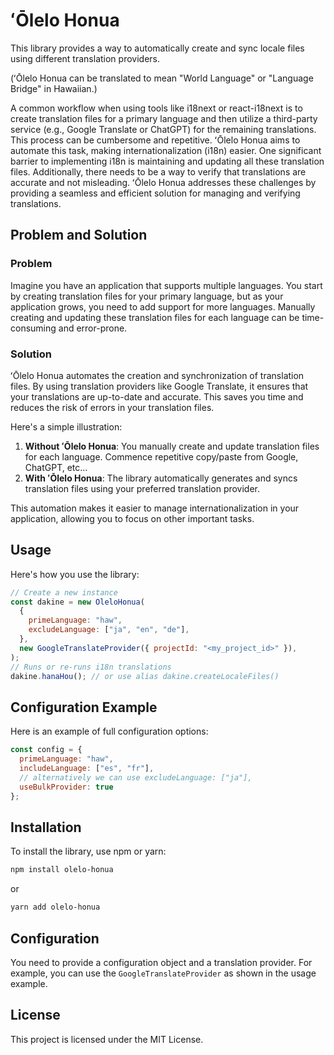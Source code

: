 # ʻŌlelo Honua

This library provides a way to automatically create and sync locale files using different translation providers.

(ʻŌlelo Honua can be translated to mean "World Language" or "Language Bridge" in Hawaiian.)

A common workflow when using tools like i18next or react-i18next is to create translation files for a primary language and then utilize a third-party service (e.g., Google Translate or ChatGPT) for the remaining translations. This process can be cumbersome and repetitive. ʻŌlelo Honua aims to automate this task, making internationalization (i18n) easier. One significant barrier to implementing i18n is maintaining and updating all these translation files. Additionally, there needs to be a way to verify that translations are accurate and not misleading. ʻŌlelo Honua addresses these challenges by providing a seamless and efficient solution for managing and verifying translations.

## Problem and Solution

### Problem

Imagine you have an application that supports multiple languages. You start by creating translation files for your primary language, but as your application grows, you need to add support for more languages. Manually creating and updating these translation files for each language can be time-consuming and error-prone.

### Solution

ʻŌlelo Honua automates the creation and synchronization of translation files. By using translation providers like Google Translate, it ensures that your translations are up-to-date and accurate. This saves you time and reduces the risk of errors in your translation files.

Here's a simple illustration:

1. **Without ʻŌlelo Honua**: You manually create and update translation files for each language.  Commence repetitive copy/paste from Google, ChatGPT, etc...
2. **With ʻŌlelo Honua**: The library automatically generates and syncs translation files using your preferred translation provider.

This automation makes it easier to manage internationalization in your application, allowing you to focus on other important tasks.

## Usage

Here's how you use the library:

```javascript
// Create a new instance
const dakine = new OleloHonua(
  {
    primeLanguage: "haw",
    excludeLanguage: ["ja", "en", "de"],
  },
  new GoogleTranslateProvider({ projectId: "<my_project_id>" }),
);
// Runs or re-runs i18n translations
dakine.hanaHou(); // or use alias dakine.createLocaleFiles()
```

## Configuration Example

Here is an example of full configuration options:

```javascript
const config = {
  primeLanguage: "haw",
  includeLanguage: ["es", "fr"],
  // alternatively we can use excludeLanguage: ["ja"],
  useBulkProvider: true
};
```

## Installation

To install the library, use npm or yarn:

```bash
npm install olelo-honua
```

or

```bash
yarn add olelo-honua
```

## Configuration

You need to provide a configuration object and a translation provider. For example, you can use the `GoogleTranslateProvider` as shown in the usage example.

## License

This project is licensed under the MIT License.

